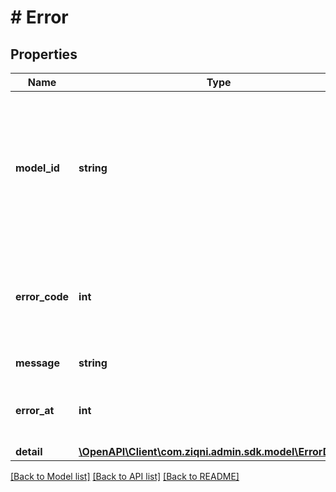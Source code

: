 # # Error

## Properties

Name | Type | Description | Notes
------------ | ------------- | ------------- | -------------
**model_id** | **string** | The identifier of the record this error relates to (This value only gets set if the error could relate to more than one object) | [optional]
**error_code** | **int** | A unique system identifier that describes this specific error |
**message** | **string** | The error description |
**error_at** | **int** | The object number that returned the error | [optional]
**detail** | [**\OpenAPI\Client\com.ziqni.admin.sdk.model\ErrorDetail[]**](ErrorDetail.md) |  | [optional]

[[Back to Model list]](../../README.md#models) [[Back to API list]](../../README.md#endpoints) [[Back to README]](../../README.md)
